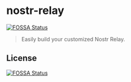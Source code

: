 # nostr-relay
[![FOSSA Status](https://app.fossa.com/api/projects/git%2Bgithub.com%2FCodyTseng%2Fnostr-relay.svg?type=shield)](https://app.fossa.com/projects/git%2Bgithub.com%2FCodyTseng%2Fnostr-relay?ref=badge_shield)


> Easily build your customized Nostr Relay.


## License
[![FOSSA Status](https://app.fossa.com/api/projects/git%2Bgithub.com%2FCodyTseng%2Fnostr-relay.svg?type=large)](https://app.fossa.com/projects/git%2Bgithub.com%2FCodyTseng%2Fnostr-relay?ref=badge_large)